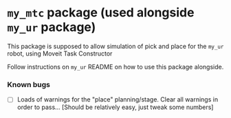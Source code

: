 # `my_mtc` package (used alongside `my_ur` package)

This package is supposed to allow simulation of pick and place for the `my_ur` robot, using Moveit Task Constructor

Follow instructions on `my_ur` README on how to use this package alongside.

### Known bugs
- [ ] Loads of warnings for the "place" planning/stage. Clear all warnings in order to pass... [Should be relatively easy, just tweak some numbers]